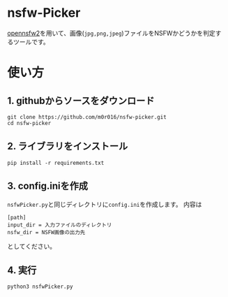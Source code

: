 # nsfw-Picker
[opennsfw2](https://github.com/bhky/opennsfw2)を用いて、画像(`jpg,png,jpeg`)ファイルをNSFWかどうかを判定するツールです。

# 使い方
## 1. githubからソースをダウンロード
```
git clone https://github.com/m0r016/nsfw-picker.git
cd nsfw-picker
```

## 2. ライブラリをインストール
```
pip install -r requirements.txt
```

## 3. config.iniを作成
`nsfwPicker.py`と同じディレクトリに`config.ini`を作成します。
内容は
```
[path]
input_dir = 入力ファイルのディレクトリ
nsfw_dir = NSFW画像の出力先
```
としてください。

## 4. 実行
```
python3 nsfwPicker.py
```
